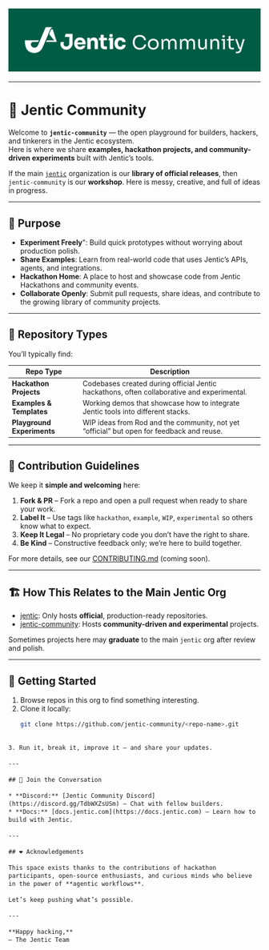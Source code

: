 <h3 align="center">
  <picture>
    <img alt="Jentic logo" src="https://raw.githubusercontent.com/jentic-community/.github/refs/heads/main/assets/jenticCommunityBanner.png">
  </picture>
</h3>

---

# 🐤 Jentic Community

Welcome to **`jentic-community`** — the open playground for builders, hackers, and tinkerers in the Jentic ecosystem.  
Here is where we share **examples, hackathon projects, and community-driven experiments** built with Jentic’s tools.

If the main [`jentic`](https://github.com/jentic) organization is our **library of official releases**, then `jentic-community` is our **workshop**. Here is messy, creative, and full of ideas in progress.

---

## 🎯 Purpose

- **Experiment Freely**": Build quick prototypes without worrying about production polish.
- **Share Examples**: Learn from real-world code that uses Jentic’s APIs, agents, and integrations.
- **Hackathon Home**: A place to host and showcase code from Jentic Hackathons and community events.
- **Collaborate Openly**: Submit pull requests, share ideas, and contribute to the growing library of community projects.

---

## 📂 Repository Types

You’ll typically find:

| Repo Type              | Description |
|------------------------|-------------|
| **Hackathon Projects** | Codebases created during official Jentic hackathons, often collaborative and experimental. |
| **Examples & Templates** | Working demos that showcase how to integrate Jentic tools into different stacks. |
| **Playground Experiments** | WIP ideas from Rod and the community, not yet “official” but open for feedback and reuse. |

---

## 📜 Contribution Guidelines

We keep it **simple and welcoming** here:

1. **Fork & PR** – Fork a repo and open a pull request when ready to share your work.
2. **Label It** – Use tags like `hackathon`, `example`, `WIP`, `experimental` so others know what to expect.
3. **Keep It Legal** – No proprietary code you don’t have the right to share.
4. **Be Kind** – Constructive feedback only; we’re here to build together.

For more details, see our [CONTRIBUTING.md](CONTRIBUTING.md) (coming soon).

---

## 🏗️ How This Relates to the Main Jentic Org

- [jentic](https://github.com/jentic): Only hosts **official**, production-ready repositories.
- [jentic-community](https://github.com/jentic-community): Hosts **community-driven and experimental** projects.

Sometimes projects here may **graduate** to the main `jentic` org after review and polish.

---

## 🚀 Getting Started

1. Browse repos in this org to find something interesting.
2. Clone it locally:
   ```bash
   git clone https://github.com/jentic-community/<repo-name>.git
````

3. Run it, break it, improve it — and share your updates.

---

## 🫱 Join the Conversation

* **Discord:** [Jentic Community Discord](https://discord.gg/TdbWXZsUSm) – Chat with fellow builders.
* **Docs:** [docs.jentic.com](https://docs.jentic.com) – Learn how to build with Jentic.

---

## ❤️ Acknowledgements

This space exists thanks to the contributions of hackathon participants, open-source enthusiasts, and curious minds who believe in the power of **agentic workflows**.

Let’s keep pushing what’s possible.

---

**Happy hacking,**
— The Jentic Team
